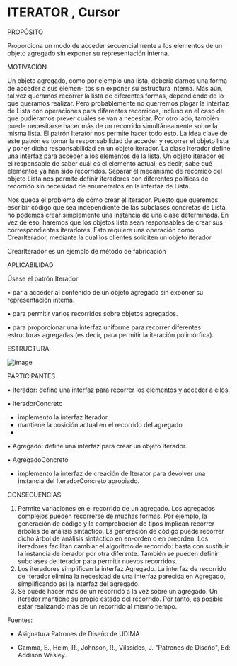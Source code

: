 # ITERATOR , Cursor

PROPÓSITO

Proporciona un modo de acceder secuencialmente a los elementos de un objeto agregado sin exponer su representación interna.

MOTIVACIÓN

Un objeto agregado, como por ejemplo una lista, debería darnos una forma de acceder a sus elemen- tos sin exponer su estructura interna. Más aún, tal vez queramos recorrer la lista de diferentes formas, dependiendo de lo que queramos realizar. Pero probablemente no querremos plagar la interfaz de Lista con operaciones para diferentes recorridos, incluso en el caso de que pudiéramos prever cuáles se van a necesitar. Por otro lado, también puede necesitarse hacer más de un recorrido simultáneamente sobre la misma lista.
El patrón Iterator nos permite hacer todo esto. La idea clave de este patrón es tomar la responsabilidad de acceder y recorrer el objeto lista y poner dicha responsabilidad en un objeto iterador. La clase Iterador define una interfaz para acceder a los elementos de la lista. Un objeto iterador es el responsable de saber cuál es el elemento actual; es decir, sabe qué elementos ya han sido recorridos.
Separar el mecanismo de recorrido del objeto Lista nos permite definir iteradores con diferentes políticas de recorrido sin necesidad de enumerarlos en la interfaz de Lista.

Nos queda el problema de cómo crear el iterador. Puesto que queremos escribir código que sea independiente de las subclases concretas de Lista, no podemos crear simplemente una instancia de una clase determinada. En vez de eso, haremos que los objetos lista sean responsables de crear sus correspondientes iteradores. Esto requiere una operación como Crearlterador, mediante la cual los clientes soliciten un objeto iterador.

Crearlterador es un ejemplo de método de fabricación

APLICABILIDAD

Úsese el patrón Iterador

• par a acceder al contenido de un objeto agregado sin exponer su representación intema.

• para permitir varios recorridos sobre objetos agregados.

• para proporcionar una interfaz uniforme para recorrer diferentes estructuras agregadas (es decir, para permitir la iteración polimórfica).


ESTRUCTURA

![image](https://user-images.githubusercontent.com/52029674/203964602-8bd5ffd9-0e91-4979-8a95-c9733cf5bccb.png)



PARTICIPANTES

• Iterador:  define una interfaz para recorrer los elementos y acceder a ellos.

• IteradorConcreto

- implemento la interfaz Iterador.
- mantiene la posición actual en el recorrido del agregado.
- 
• Agregado:  define una interfaz para crear un objeto Iterador.

• AgregadoConcreto

- implemento la interfaz de creación de Iterator para devolver una instancia del IteradorConcreto apropiado.

CONSECUENCIAS
1. Permite variaciones en el recorrido de un agregado. Los agregados complejos pueden recorrerse de muchas formas. Por ejemplo, la generación de código y la comprobación de tipos implican recorrer árboles de análisis sintáctico. La generación de código puede recorrer dicho árbol de análisis sintáctico en en-orden o en preorden. Los iteradores facilitan cambiar el algoritmo de recorrido: basta con sustituir la instancia de iterador por otra diferente. También se pueden definir subclases de Iterador para permitir nuevos recorridos.
2. Los iteradores simplifican la interfaz Agregado. La interfaz de recorrido de Iterador elimina la necesidad de una interfaz parecida en Agregado, simplificando así la interfaz del agregado.
3. Se puede hacer más de un recorrido a la vez sobre un agregado. Un iterador mantiene su propio estado del recorrido. Por tanto, es posible estar realizando más de un recorrido al mismo tiempo.

Fuentes:

- Asignatura Patrones de Diseño de UDIMA

- Gamma, E., Helm, R., Johnson, R., Vilssides, J. "Patrones de Diseño", Ed: Addison Wesley.





